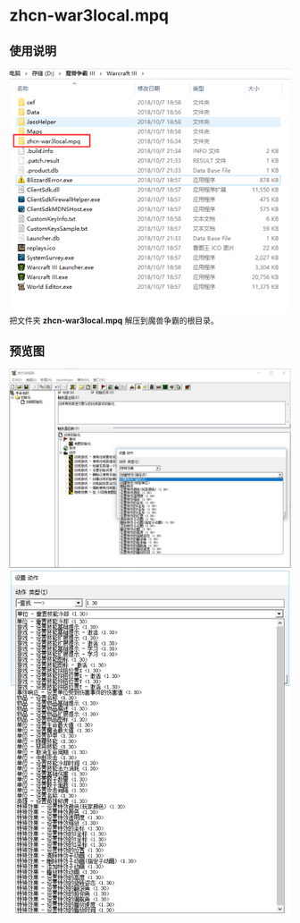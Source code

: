 # zhcn-war3local.mpq
## 使用说明
![使用说明](https://raw.githubusercontent.com/yefq/zhcn-war3local.mpq/master/_images/使用说明.png)    
把文件夹 **zhcn-war3local.mpq** 解压到魔兽争霸的根目录。
## 预览图
![预览图](https://raw.githubusercontent.com/yefq/zhcn-war3local.mpq/master/_images/预览图_1.png)  
![预览图](https://raw.githubusercontent.com/yefq/zhcn-war3local.mpq/master/_images/预览图_2.png)  